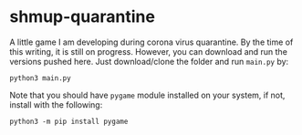 # shmup-quarantine
A little game I am developing during corona virus quarantine.
By the time of this writing, it is still on progress. However, you can download and run the versions pushed here.
Just download/clone the folder and run `main.py` by:

`python3 main.py`

Note that you should have `pygame` module installed on your system, if not, install with the following:

`python3 -m pip install pygame`
